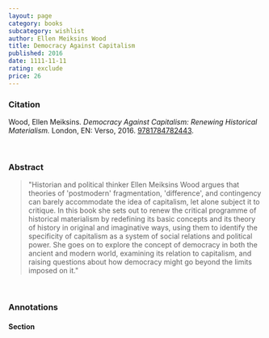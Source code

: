 ```yaml
---
layout: page
category: books
subcategory: wishlist
author: Ellen Meiksins Wood
title: Democracy Against Capitalism
published: 2016
date: 1111-11-11
rating: exclude
price: 26
---
```


### Citation

Wood, Ellen Meiksins. *Democracy Against Capitalism: Renewing Historical Materialism.* London, EN: Verso, 2016. [9781784782443](https://www.versobooks.com/en-ca/products/164-democracy-against-capitalism).

<br>

### Abstract

> "Historian and political thinker Ellen Meiksins Wood argues that theories of 'postmodern' fragmentation, 'difference', and contingency can barely accommodate the idea of capitalism, let alone subject it to critique. In this book she sets out to renew the critical programme of historical materialism by redefining its basic concepts and its theory of history in original and imaginative ways, using them to identify the specificity of capitalism as a system of social relations and political power. She goes on to explore the concept of democracy in both the ancient and modern world, examining its relation to capitalism, and raising questions about how democracy might go beyond the limits imposed on it."

<br>

### Annotations

#### Section

<br>
